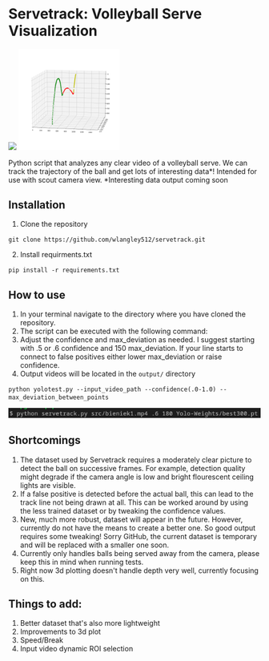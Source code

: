 
# Servetrack: Volleyball Serve Visualization
<img src="https://github.com/wlangley512/servetrack/blob/main/assets/track78.gif" width = 60%>  <img src="https://github.com/wlangley512/servetrack/blob/main/assets/sample_graph.png" width = 40%>

Python script that analyzes any clear video of a volleyball serve. We can track the trajectory of the ball and get lots of interesting data*! 
Intended for use with scout camera view.
*Interesting data output coming soon

## Installation
1. Clone the repository
```
git clone https://github.com/wlangley512/servetrack.git
```
2. Install requirments.txt
```
pip install -r requirements.txt
```

## How to use

1. In your terminal navigate to the directory where you have cloned the repository.
2. The script can be executed with the following command:
3. Adjust the confidence and max_deviation as needed. I suggest starting with .5 or .6 confidence and 150 max_deviation. If your line starts to connect to false positives either lower max_deviation or raise confidence.
4. Output videos will be located in the ```output/``` directory
```
python yolotest.py --input_video_path --confidence(.0-1.0) --max_deviation_between_points
```
<img src= "https://github.com/wlangley512/servetrack/blob/main/assets/sample_input.png">

## Shortcomings
1. The dataset used by Servetrack requires a moderately clear picture to detect the ball on successive frames. For example, detection quality might degrade if the camera angle is low and bright flourescent ceiling lights are visible.
2. If a false positive is detected before the actual ball, this can lead to the track line not being drawn at all. This can be worked around by using the less trained dataset or by tweaking the confidence values.
3. New, much more robust, dataset will appear in the future. However, currently do not have the means to create a better one. So good output requires some tweaking! Sorry GitHub, the current dataset is temporary and will be replaced with a smaller one soon.
4. Currently only handles balls being served away from the camera, please keep this in mind when running tests.
5. Right now 3d plotting doesn't handle depth very well, currently focusing on this.

## Things to add:
1. Better dataset that's also more lightweight
2. Improvements to 3d plot 
3. Speed/Break
4. Input video dynamic ROI selection
